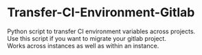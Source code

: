 # Transfer-CI-Environment-Gitlab
Python script to transfer CI environment variables across projects. 
<br>
Use this script if you want to migrate your gitlab project.
<br>
Works across instances as well as within an instance.
